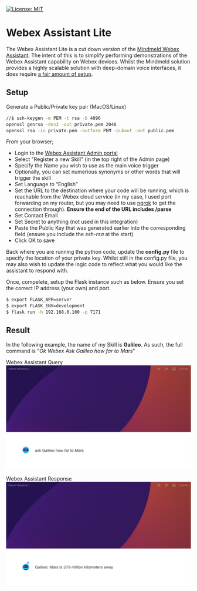 [![License: MIT](https://img.shields.io/badge/License-MIT-green.svg)](https://opensource.org/licenses/MIT)
# Webex Assistant Lite
The Webex Assistant Lite is a cut down version of the [Mindmeld Webex Assistant](https://github.com/cisco/webex-assistant-sdk). The intent of this is to simplify performing demonstrations of the Webex Assistant capability on Webex devices. Whilst the Mindmeld solution provides a highly scalable solution with deep-domain voice interfaces, it does require [a fair amount of setup](https://skills-admin.intelligence.webex.com/walkthrough).

## Setup
Generate a Public/Private key pair (MacOS/Linux)
```sh
//$ ssh-keygen -m PEM -t rsa -b 4096
openssl genrsa -des3 -out private.pem 2048
openssl rsa -in private.pem -outform PEM -pubout -out public.pem
```

From your browser;
* Login to the [Webex Assistant Admin portal](https://skills-admin.intelligence.webex.com/admin)
* Select "Register a new Skill" (in the top right of the Admin page)
* Specify the Name you wish to use as the main voice trigger
* Optionally, you can set numerious synonyms or other words that will trigger the skill
* Set Language to “English”
* Set the URL to the destination where your code will be running, which is reachable from the Webex cloud service (in my case, I used port forwarding on my router, but you may need to use [ngrok](https://ngrok.com/) to get the connection through). **Ensure the end of the URL includes /parse**
* Set Contact Email
* Set Secret to anything (not used in this integration)
* Paste the Public Key that was generated earlier into the corresponding field (ensure you include the _ssh-rsa_ at the start)
* Click OK to save

Back where you are running the python code, update the **config.py** file to specify the location of your private key. Whilst still in the config.py file, you may also wish to update the logic code to reflect what you would like the assistant to respond with.

Once, compelete, setup the Flask instance such as below. Ensure you set the correct IP address (your own) and port. 
```sh
$ export FLASK_APP=server
$ export FLASK_ENV=development
$ flask run -h 192.168.0.100 -p 7171
```

## Result
In the following example, the name of my Skill is **Galileo**. As such, the full command is "_Ok Webex Ask Galileo how far to Mars_"

Webex Assistant Query
![Webex Assistant Query](https://github.com/dhenwood/Webex-Assistant-Lite/blob/main/webexAssistantQuery.png)

Webex Assistant Response
![Webex Assistant Response](https://github.com/dhenwood/Webex-Assistant-Lite/blob/main/webexAssitantResponse.png)
